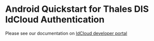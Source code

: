 # Android Quickstart for Thales DIS IdCloud Authentication

Please see our documentation on [IdCloud developer portal](https://developer.dbp.thalescloud.io/docs/idcloud-oath)
